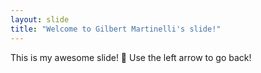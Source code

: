```yaml
---
layout: slide
title: "Welcome to Gilbert Martinelli's slide!"
---
```

This is my awesome slide! :tada:
Use the left arrow to go back!
